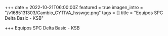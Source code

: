 +++
date = 2022-10-21T06:00:00Z
featured = true
imagen_intro = "/v1685131303/Cambio_CYTIVA_hsswge.png"
tags = []
title = "Equipos SPC Delta Basic - KSB"

+++
Equipos SPC Delta Basic - KSB